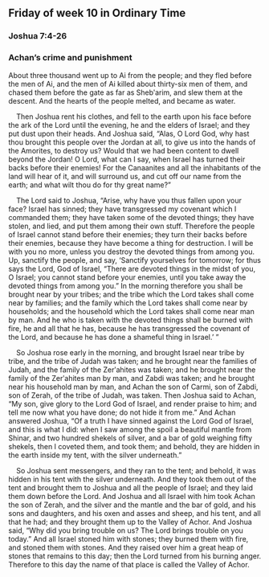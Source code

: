 ## Friday of week 10 in Ordinary Time

### Joshua 7:4-26

### Achan’s crime and punishment

About three thousand went up to Ai from the people; and they fled before the men of Ai, and the men of Ai killed about thirty-six men of them, and chased them before the gate as far as Shebʹarim, and slew them at the descent. And the hearts of the people melted, and became as water.

    Then Joshua rent his clothes, and fell to the earth upon his face before the ark of the Lord until the evening, he and the elders of Israel; and they put dust upon their heads. And Joshua said, “Alas, O Lord God, why hast thou brought this people over the Jordan at all, to give us into the hands of the Amorites, to destroy us? Would that we had been content to dwell beyond the Jordan! O Lord, what can I say, when Israel has turned their backs before their enemies! For the Canaanites and all the inhabitants of the land will hear of it, and will surround us, and cut off our name from the earth; and what wilt thou do for thy great name?”

    The Lord said to Joshua, “Arise, why have you thus fallen upon your face? Israel has sinned; they have transgressed my covenant which I commanded them; they have taken some of the devoted things; they have stolen, and lied, and put them among their own stuff. Therefore the people of Israel cannot stand before their enemies; they turn their backs before their enemies, because they have become a thing for destruction. I will be with you no more, unless you destroy the devoted things from among you. Up, sanctify the people, and say, ‘Sanctify yourselves for tomorrow; for thus says the Lord, God of Israel, “There are devoted things in the midst of you, O Israel; you cannot stand before your enemies, until you take away the devoted things from among you.” In the morning therefore you shall be brought near by your tribes; and the tribe which the Lord takes shall come near by families; and the family which the Lord takes shall come near by households; and the household which the Lord takes shall come near man by man. And he who is taken with the devoted things shall be burned with fire, he and all that he has, because he has transgressed the covenant of the Lord, and because he has done a shameful thing in Israel.’ ”

    So Joshua rose early in the morning, and brought Israel near tribe by tribe, and the tribe of Judah was taken; and he brought near the families of Judah, and the family of the Zerʹahites was taken; and he brought near the family of the Zerʹahites man by man, and Zabdi was taken; and he brought near his household man by man, and Achan the son of Carmi, son of Zabdi, son of Zerah, of the tribe of Judah, was taken. Then Joshua said to Achan, “My son, give glory to the Lord God of Israel, and render praise to him; and tell me now what you have done; do not hide it from me.” And Achan answered Joshua, “Of a truth I have sinned against the Lord God of Israel, and this is what I did: when I saw among the spoil a beautiful mantle from Shinar, and two hundred shekels of silver, and a bar of gold weighing fifty shekels, then I coveted them, and took them; and behold, they are hidden in the earth inside my tent, with the silver underneath.”

    So Joshua sent messengers, and they ran to the tent; and behold, it was hidden in his tent with the silver underneath. And they took them out of the tent and brought them to Joshua and all the people of Israel; and they laid them down before the Lord. And Joshua and all Israel with him took Achan the son of Zerah, and the silver and the mantle and the bar of gold, and his sons and daughters, and his oxen and asses and sheep, and his tent, and all that he had; and they brought them up to the Valley of Achor. And Joshua said, “Why did you bring trouble on us? The Lord brings trouble on you today.” And all Israel stoned him with stones; they burned them with fire, and stoned them with stones. And they raised over him a great heap of stones that remains to this day; then the Lord turned from his burning anger. Therefore to this day the name of that place is called the Valley of Achor.